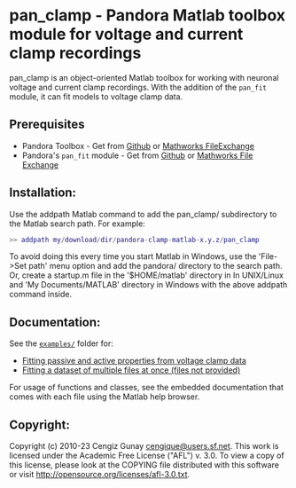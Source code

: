pan_clamp - Pandora Matlab toolbox module for voltage and current clamp recordings
=======================================================================

pan_clamp is an object-oriented Matlab toolbox for working with
neuronal voltage and current clamp recordings. With the addition of
the `pan_fit` module, it can fit models to voltage clamp data.

Prerequisites
--------------------

- Pandora Toolbox - Get from [Github](https://github.com/cengique/pandora-matlab) or [Mathworks 
  FileExchange](https://www.mathworks.com/matlabcentral/fileexchange/60237-cengique-pandora-matlab)
- Pandora's `pan_fit` module - Get
  from [Github](https://github.com/cengique/pandora-fit-matlab)
  or [Mathworks File Exchange](https://www.mathworks.com/matlabcentral/fileexchange/124050-pan_fit)

Installation:
--------------------

Use the addpath Matlab command to add the pan_clamp/ subdirectory to the
Matlab search path. For example: 

```matlab
>> addpath my/download/dir/pandora-clamp-matlab-x.y.z/pan_clamp
```

To avoid doing this every time you start Matlab in Windows, use the
'File->Set path' menu option and add the pandora/ directory to the
search path. Or, create a startup.m file in the '$HOME/matlab'
directory in In UNIX/Linux and 'My Documents/MATLAB' directory in
Windows with the above addpath command inside.

Documentation:
--------------------

See the [`examples/`](examples/) folder for:
- [Fitting passive and active properties from voltage clamp data](examples/passive_active_fits.m)
- [Fitting a dataset of multiple files at once (files not provided)](examples/passive_fits_traceset.m)

For usage of functions and classes, see the embedded documentation
that comes with each file using the Matlab help browser.

Copyright:
--------------------

Copyright (c) 2010-23 Cengiz Gunay <cengique@users.sf.net>.
This work is licensed under the Academic Free License ("AFL")
v. 3.0. To view a copy of this license, please look at the COPYING
file distributed with this software or visit
http://opensource.org/licenses/afl-3.0.txt.
